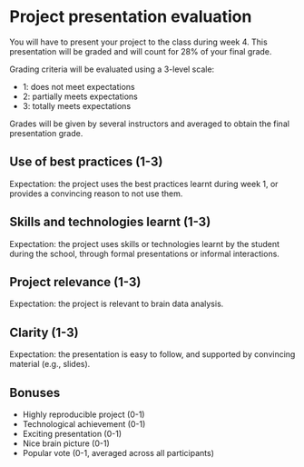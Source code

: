 # Project presentation evaluation

You will have to present your project to the class during week 4. This
presentation will be graded and will count for 28% of your final grade.

Grading criteria will be evaluated using a 3-level scale:

* 1: does not meet expectations
* 2: partially meets expectations
* 3: totally meets expectations

Grades will be given by several instructors and averaged to obtain the
final presentation grade.

## Use of best practices (1-3)

Expectation: the project uses the best practices learnt during week 1, 
or provides a convincing reason to not use them. 

## Skills and technologies learnt (1-3)

Expectation: the project uses skills or technologies learnt by the student
during the school, through formal presentations or informal interactions.

## Project relevance (1-3)

Expectation: the project is relevant to brain data analysis.

## Clarity (1-3)

Expectation: the presentation is easy to follow, and supported by
convincing material (e.g., slides).

## Bonuses

* Highly reproducible project (0-1)
* Technological achievement (0-1)
* Exciting presentation (0-1)
* Nice brain picture (0-1)
* Popular vote (0-1, averaged across all participants)

